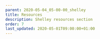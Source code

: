 ```yaml
---
parent: 2020-05-04_05-00-00_shelley
title: Resources
description: Shelley resources section
order: 7
last_updated: 2020-05-01T09:00:00+01:00
---
```

